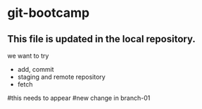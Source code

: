 # git-bootcamp

## This file is updated in the local repository.

we want to try
* add, commit
* staging and remote repository
* fetch

#this needs to appear
#new change in branch-01